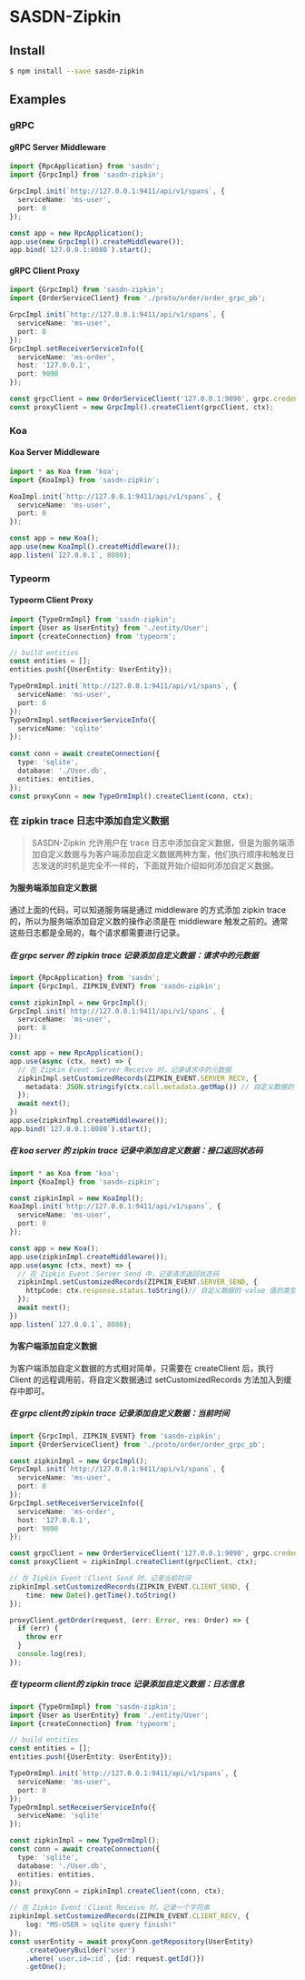 # SASDN-Zipkin

## Install

```bash
$ npm install --save sasdn-zipkin
```

## Examples

### gRPC
#### gRPC Server Middleware

```typescript
import {RpcApplication} from 'sasdn';
import {GrpcImpl} from 'sasdn-zipkin';

GrpcImpl.init(`http://127.0.0.1:9411/api/v1/spans`, {
  serviceName: 'ms-user',
  port: 0
});

const app = new RpcApplication();
app.use(new GrpcImpl().createMiddleware());
app.bind(`127.0.0.1:8080`).start();
```

#### gRPC Client Proxy

```typescript
import {GrpcImpl} from 'sasdn-zipkin';
import {OrderServiceClient} from './proto/order/order_grpc_pb';

GrpcImpl.init(`http://127.0.0.1:9411/api/v1/spans`, {
  serviceName: 'ms-user',
  port: 0
});
GrpcImpl.setReceiverServiceInfo({
  serviceName: 'ms-order',
  host: '127.0.0.1',
  port: 9090
});

const grpcClient = new OrderServiceClient('127.0.0.1:9090', grpc.credentials.createInsecure());
const proxyClient = new GrpcImpl().createClient(grpcClient, ctx);
```
### Koa

#### Koa Server Middleware

```typescript
import * as Koa from 'koa';
import {KoaImpl} from 'sasdn-zipkin';

KoaImpl.init(`http://127.0.0.1:9411/api/v1/spans`, {
  serviceName: 'ms-user',
  port: 0
});

const app = new Koa();
app.use(new KoaImpl().createMiddleware());
app.listen(`127.0.0.1`, 8080);
```

### Typeorm

#### Typeorm Client Proxy

```typescript
import {TypeOrmImpl} from 'sasdn-zipkin';
import {User as UserEntity} from './entity/User';
import {createConnection} from 'typeorm';

// build entities
const entities = [];
entities.push({UserEntity: UserEntity});

TypeOrmImpl.init(`http://127.0.0.1:9411/api/v1/spans`, {
  serviceName: 'ms-user',
  port: 0
});
TypeOrmImpl.setReceiverServiceInfo({
  serviceName: 'sqlite'
});
  
const conn = await createConnection({
  type: 'sqlite',
  database: './User.db',
  entities: entities,
});
const proxyConn = new TypeOrmImpl().createClient(conn, ctx);
```

### 在 zipkin trace 日志中添加自定义数据

> SASDN-Zipkin 允许用户在 trace 日志中添加自定义数据，但是为服务端添加自定义数据与为客户端添加自定义数据两种方案，他们执行顺序和触发日志发送的时机是完全不一样的，下面就开始介绍如何添加自定义数据。

#### 为服务端添加自定义数据

通过上面的代码，可以知道服务端是通过 middleware 的方式添加 zipkin trace 的，所以为服务端添加自定义数的操作必须是在 middleware 触发之前的。通常这些日志都是全局的，每个请求都需要进行记录。

##### 在 grpc server 的 zipkin trace 记录添加自定义数据：请求中的元数据

```typescript
import {RpcApplication} from 'sasdn';
import {GrpcImpl, ZIPKIN_EVENT} from 'sasdn-zipkin';

const zipkinImpl = new GrpcImpl();
GrpcImpl.init(`http://127.0.0.1:9411/api/v1/spans`, {
  serviceName: 'ms-user',
  port: 0
});

const app = new RpcApplication();
app.use(async (ctx, next) => {
  // 在 Zipkin Event：Server Receive 时，记录请求中的元数据
  zipkinImpl.setCustomizedRecords(ZIPKIN_EVENT.SERVER_RECV, {
    metadata: JSON.stringify(ctx.call.metadata.getMap()) // 自定义数据的 value 值的类型必须是 string
  });
  await next();
})
app.use(zipkinTmpl.createMiddleware());
app.bind(`127.0.0.1:8080`).start();
```

##### 在 koa server 的 zipkin trace 记录中添加自定义数据：接口返回状态码

```typescript
import * as Koa from 'koa';
import {KoaImpl} from 'sasdn-zipkin';

const zipkinImpl = new KoaImpl();
KoaImpl.init(`http://127.0.0.1:9411/api/v1/spans`, {
  serviceName: 'ms-user',
  port: 0
});

const app = new Koa();
app.use(zipkinImpl.createMiddleware());
app.use(async (ctx, next) => {
  // 在 Zipkin Event：Server Send 中，记录请求返回状态码
  zipkinImpl.setCustomizedRecords(ZIPKIN_EVENT.SERVER_SEND, {
    httpCode: ctx.response.status.toString()// 自定义数据的 value 值的类型必须是 string
  });
  await next();
})
app.listen(`127.0.0.1`, 8080);
```

#### 为客户端添加自定义数据

为客户端添加自定义数据的方式相对简单，只需要在 createClient 后，执行 Client 的远程调用前，将自定义数据通过 setCustomizedRecords 方法加入到缓存中即可。

##### 在 grpc client的 zipkin trace 记录添加自定义数据：当前时间

```typescript
import {GrpcImpl, ZIPKIN_EVENT} from 'sasdn-zipkin';
import {OrderServiceClient} from './proto/order/order_grpc_pb';

const zipkinImpl = new GrpcImpl();
GrpcImpl.init(`http://127.0.0.1:9411/api/v1/spans`, {
  serviceName: 'ms-user',
  port: 0
});
GrpcImpl.setReceiverServiceInfo({
  serviceName: 'ms-order',
  host: '127.0.0.1',
  port: 9090
});

const grpcClient = new OrderServiceClient('127.0.0.1:9090', grpc.credentials.createInsecure());
const proxyClient = zipkinImpl.createClient(grpcClient, ctx);

// 在 Zipkin Event：Client Send 时，记录当前时间
zipkinImpl.setCustomizedRecords(ZIPKIN_EVENT.CLIENT_SEND, {
    time: new Date().getTime().toString()
});

proxyClient.getOrder(request, (err: Error, res: Order) => {
  if (err) {
    throw err
  }
  console.log(res);
});
```

##### 在 typeorm client的 zipkin trace 记录添加自定义数据：日志信息
```typescript
import {TypeOrmImpl} from 'sasdn-zipkin';
import {User as UserEntity} from './entity/User';
import {createConnection} from 'typeorm';

// build entities
const entities = [];
entities.push({UserEntity: UserEntity});

TypeOrmImpl.init(`http://127.0.0.1:9411/api/v1/spans`, {
  serviceName: 'ms-user',
  port: 0
});
TypeOrmImpl.setReceiverServiceInfo({
  serviceName: 'sqlite'
});

const zipkinImpl = new TypeOrmImpl();
const conn = await createConnection({
  type: 'sqlite',
  database: './User.db',
  entities: entities,
});
const proxyConn = zipkinImpl.createClient(conn, ctx);

// 在 Zipkin Event：Client Receive 时，记录一个字符串
zipkinImpl.setCustomizedRecords(ZIPKIN_EVENT.CLIENT_RECV, {
    log: "MS-USER > sqlite query finish!"
});
const userEntity = await proxyConn.getRepository(UserEntity)
	.createQueryBuilder('user')
	.where(`user.id=:id`, {id: request.getId()})
	.getOne();
```

